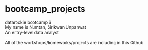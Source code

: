 # bootcamp_projects
datarockie bootcamp 6\
My name is Numtan, Sirikwan Unpanwat\
An entry-level data analyst\
----\
All of the workshops/homeworks/projects are including in this Github
